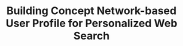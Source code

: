 ---
layout: publication-single
title: Building Concept Network-based User Profile for Personalized Web Search
name: IEEE/ACIS International Conference on Computer and Information Science (ICIS 2010), Vol. 22, No. 10
first-author: Hanjoon Kim
co-authors: Sungjik Lee, Byungjeong Lee, Sooyong Kang
during: 2010.08.18 - 2010.08.20
location: Yamagata, Japan
impactfactor: 
doi: 
note: 
categories: 
 - Others
tag: 
 - International Conference
---